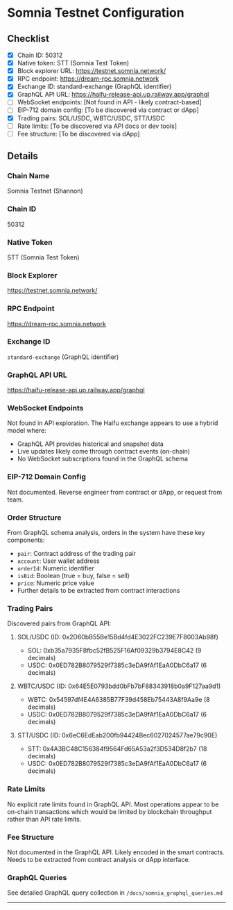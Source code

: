 # Somnia Testnet Configuration

## Checklist
- [x] Chain ID: 50312
- [x] Native token: STT (Somnia Test Token)
- [x] Block explorer URL: https://testnet.somnia.network/
- [x] RPC endpoint: https://dream-rpc.somnia.network
- [x] Exchange ID: standard-exchange (GraphQL identifier)
- [x] GraphQL API URL: https://haifu-release-api.up.railway.app/graphql
- [ ] WebSocket endpoints: [Not found in API - likely contract-based]
- [ ] EIP-712 domain config: [To be discovered via contract or dApp]
- [x] Trading pairs: SOL/USDC, WBTC/USDC, STT/USDC
- [ ] Rate limits: [To be discovered via API docs or dev tools]
- [ ] Fee structure: [To be discovered via dApp]

## Details

### Chain Name
Somnia Testnet (Shannon)

### Chain ID
50312

### Native Token
STT (Somnia Test Token)

### Block Explorer
https://testnet.somnia.network/

### RPC Endpoint
https://dream-rpc.somnia.network

### Exchange ID
`standard-exchange` (GraphQL identifier)

### GraphQL API URL
https://haifu-release-api.up.railway.app/graphql

### WebSocket Endpoints
Not found in API exploration. The Haifu exchange appears to use a hybrid model where:
- GraphQL API provides historical and snapshot data
- Live updates likely come through contract events (on-chain)
- No WebSocket subscriptions found in the GraphQL schema

### EIP-712 Domain Config
Not documented. Reverse engineer from contract or dApp, or request from team.

### Order Structure
From GraphQL schema analysis, orders in the system have these key components:
- `pair`: Contract address of the trading pair
- `account`: User wallet address
- `orderId`: Numeric identifier
- `isBid`: Boolean (true = buy, false = sell)
- `price`: Numeric price value
- Further details to be extracted from contract interactions

### Trading Pairs
Discovered pairs from GraphQL API:
1. SOL/USDC (ID: 0x2D60bB55Be15Bd4fd4E3022FC239E7F8003Ab98f)
   - SOL: 0xb35a7935F8fbc52fB525F16Af09329b3794E8C42 (9 decimals)
   - USDC: 0x0ED782B8079529f7385c3eDA9fAf1EaA0DbC6a17 (6 decimals)

2. WBTC/USDC (ID: 0x64E5E0793bdd0bFb7bF88343918b0a9F127aa9d1)
   - WBTC: 0x54597df4E4A6385B77F39d458Eb75443A8f9Aa9e (8 decimals)
   - USDC: 0x0ED782B8079529f7385c3eDA9fAf1EaA0DbC6a17 (6 decimals)

3. STT/USDC (ID: 0x6eC6EdEab200fb94424Bec6027024577ae79c90E)
   - STT: 0x4A3BC48C156384f9564Fd65A53a2f3D534D8f2b7 (18 decimals)
   - USDC: 0x0ED782B8079529f7385c3eDA9fAf1EaA0DbC6a17 (6 decimals)

### Rate Limits
No explicit rate limits found in GraphQL API. Most operations appear to be on-chain transactions which would be limited by blockchain throughput rather than API rate limits.

### Fee Structure
Not documented in the GraphQL API. Likely encoded in the smart contracts. Needs to be extracted from contract analysis or dApp interface.

### GraphQL Queries
See detailed GraphQL query collection in `/docs/somnia_graphql_queries.md`

---
